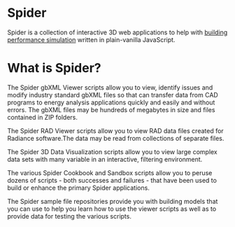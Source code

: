 

# Spider
Spider is a collection of interactive 3D web applications to help with [building performance simulation]( https://en.wikipedia.org/wiki/Building_performance_simulation ) written in plain-vanilla JavaScript.


# What is Spider?

The Spider gbXML Viewer scripts allow you to view, identify issues and modify industry standard gbXML files so that can transfer data from CAD programs to energy analysis applications quickly and easily and without errors. The gbXML files may be hundreds of megabytes in size and files contained in ZIP folders.

The Spider RAD Viewer scripts allow you to view RAD data files created for Radiance software.The data may be read from collections of separate files.

The Spider 3D Data Visualization scripts allow you to view large complex data sets with many variable in an interactive, filtering environment.

The various Spider Cookbook and Sandbox scripts allow you to peruse dozens of scripts - both successes and failures - that have been used to build or enhance the primary Spider applications.

The Spider sample file repositories provide you with building models that you can use to help you learn how to use the viewer scripts as well as to provide data for testing the various scripts.


